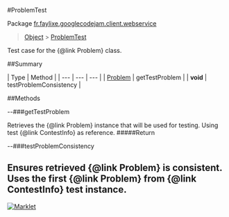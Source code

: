 #ProblemTest

Package [fr.faylixe.googlecodejam.client.webservice](README.md)<br>
> [Object](../../../../java/lang/Object.md) > [ProblemTest](ProblemTest.md)

Test case for the {@link Problem} class.

##Summary


| Type | Method |
| --- | --- | --- |
| [Problem](Problem.md) | getTestProblem |
| **void** | testProblemConsistency |

##Methods

--###getTestProblem


Retrieves the {@link Problem} instance
 that will be used for testing. Using
 test {@link ContestInfo} as reference.
#####Return



--###testProblemConsistency


Ensures retrieved {@link Problem} is
 consistent. Uses the first {@link Problem}
 from {@link ContestInfo} test instance.
---
[![Marklet](https://img.shields.io/badge/Generated%20by-Marklet-green.svg)](https://github.com/Faylixe/marklet)